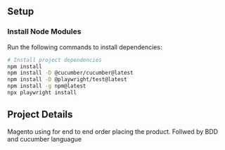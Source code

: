 ## Setup

### Install Node Modules

Run the following commands to install dependencies:

```sh
# Install project dependencies
npm install
npm install -D @cucumber/cucumber@latest
npm install -D @playwright/test@latest
npm install -g npm@latest
npx playwright install


```
## Project Details
Magento using for end to end order placing the product.
Follwed by BDD and cucumber languague


